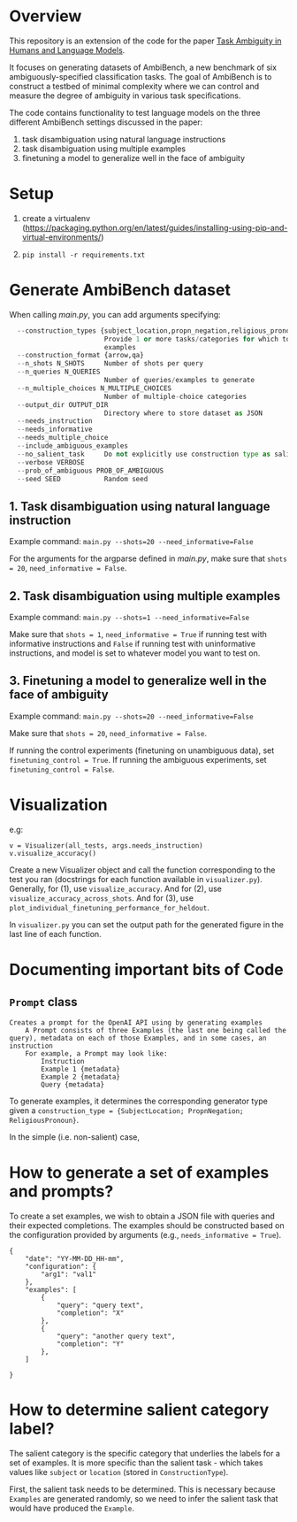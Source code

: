 
# Overview

This repository is an extension of the code for the paper [Task Ambiguity in Humans and Language Models](https://arxiv.org/abs/2212.10711).

It focuses on generating datasets of AmbiBench, a new benchmark of six ambiguously-specified classification tasks. The goal of AmbiBench is to construct a testbed of minimal complexity where we can control and measure the degree of ambiguity in various task specifications.

The code contains functionality to test language models on the three different AmbiBench settings discussed in the paper:
1.  task disambiguation using natural language instructions
2.  task disambiguation using multiple examples
3.  finetuning a model to generalize well in the face of ambiguity

# Setup

1.  create a virtualenv (https://packaging.python.org/en/latest/guides/installing-using-pip-and-virtual-environments/)

2.  ``pip install -r requirements.txt``


# Generate AmbiBench dataset

When calling _main.py_, you can add arguments specifying:
```python
  --construction_types {subject_location,propn_negation,religious_pronoun,location,subject,negation,pronoun,religious,propn} [{subject_location,propn_negation,religious_pronoun,location,subject,negation,pronoun,religious,propn} ...]
                        Provide 1 or more tasks/categories for which to generate
                        examples
  --construction_format {arrow,qa}
  --n_shots N_SHOTS     Number of shots per query
  --n_queries N_QUERIES
                        Number of queries/examples to generate
  --n_multiple_choices N_MULTIPLE_CHOICES
                        Number of multiple-choice categories
  --output_dir OUTPUT_DIR
                        Directory where to store dataset as JSON
  --needs_instruction
  --needs_informative
  --needs_multiple_choice
  --include_ambiguous_examples
  --no_salient_task     Do not explicitly use construction type as salient task.
  --verbose VERBOSE
  --prob_of_ambiguous PROB_OF_AMBIGUOUS
  --seed SEED           Random seed
```


## 1.  Task disambiguation using natural language instruction
Example command:
``main.py --shots=20 --need_informative=False``

For the arguments for the argparse defined in _main.py_, make sure that ``shots = 20``, ``need_informative = False``.

## 2.  Task disambiguation using multiple examples
Example command:
``main.py --shots=1 --need_informative=False``

Make sure that ``shots = 1``, ``need_informative = True`` if running test with informative instructions and ``False`` if running test with uninformative instructions, and model is set to whatever model you want to test on.

## 3.  Finetuning a model to generalize well in the face of ambiguity
Example command:
``main.py --shots=20 --need_informative=False``

Make sure that ``shots = 20``, ``need_informative = False``.

If running the control experiments (finetuning on unambiguous data), set ``finetuning_control = True``. If running the ambiguous experiments, set ``finetuning_control = False``.

# Visualization
e.g:

``v = Visualizer(all_tests, args.needs_instruction)``
``v.visualize_accuracy()``

Create a new Visualizer object and call the function corresponding to the test you ran (docstrings for each function available in ``visualizer.py``). Generally, for (1), use ``visualize_accuracy``. And for (2), use ``visualize_accuracy_across_shots``. And for (3), use ``plot_individual_finetuning_performance_for_heldout``.


In ``visualizer.py`` you can set the output path for the generated figure in the last line of each function.

# Documenting important bits of Code

## `Prompt` class
```
Creates a prompt for the OpenAI API using by generating examples
    A Prompt consists of three Examples (the last one being called the query), metadata on each of those Examples, and in some cases, an instruction
    For example, a Prompt may look like:
        Instruction
        Example 1 {metadata}
        Example 2 {metadata}
        Query {metadata}
```

To generate examples, it determines the corresponding generator type given a `construction_type = {SubjectLocation; PropnNegation; ReligiousPronoun}`.

In the simple (i.e. non-salient) case,

# How to generate a set of examples and prompts?

To create a set examples, we wish to obtain a JSON file with queries and their expected completions. The examples should be constructed based on the configuration provided by arguments (e.g., `needs_informative = True`).

```
{
    "date": "YY-MM-DD_HH-mm",
    "configuration": {
        "arg1": "val1"
    },
    "examples": [
        {
            "query": "query text",
            "completion": "X"
        },
        {
            "query": "another query text",
            "completion": "Y"
        },
    ]

}

```


# How to determine salient category label?

The salient category is the specific category that underlies the labels for a set of examples. It is more specific than the salient task - which takes values like `subject` or `location` (stored in `ConstructionType`).

First, the salient task needs to be determined. This is necessary because `Examples` are generated randomly, so we need to infer the salient task that would have produced the `Example`.
